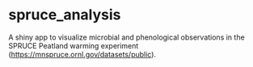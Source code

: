 # spruce_analysis
A shiny app to visualize microbial and phenological observations in the SPRUCE Peatland warming experiment (https://mnspruce.ornl.gov/datasets/public). 
